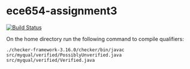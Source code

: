 # ece654-assignment3

[![Build Status](https://app.travis-ci.com/mtbadakhshan/ece654-assignment3.svg?branch=main)](https://app.travis-ci.com/mtbadakhshan/ece654-assignment3)

On the home directory run the following command to compile qualifiers:

`./checker-framework-3.16.0/checker/bin/javac src/myqual/verified/PossiblyUnverified.java src/myqual/verified/Verified.java`
